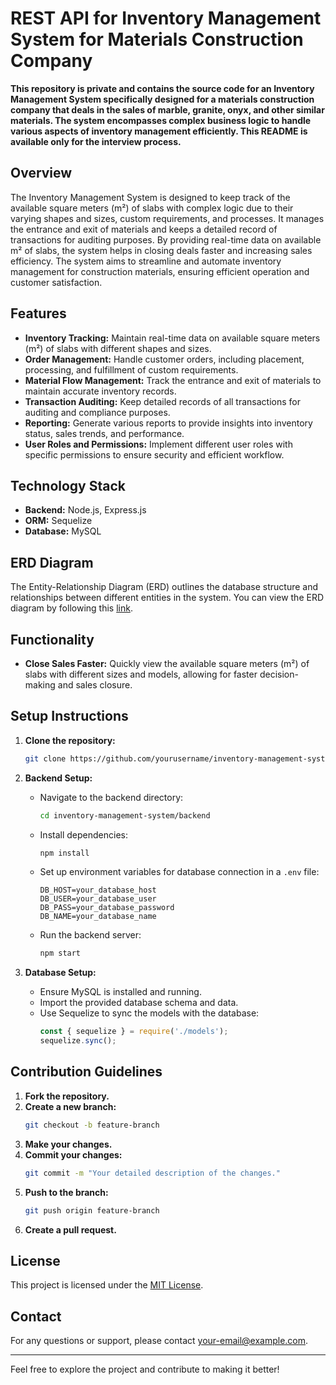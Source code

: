 # REST API for Inventory Management System for Materials Construction Company

**This repository is private and contains the source code for an Inventory Management System specifically designed for a materials construction company that deals in the sales of marble, granite, onyx, and other similar materials. The system encompasses complex business logic to handle various aspects of inventory management efficiently. This README is available only for the interview process.**

## Overview

The Inventory Management System is designed to keep track of the available square meters (m²) of slabs with complex logic due to their varying shapes and sizes, custom requirements, and processes. It manages the entrance and exit of materials and keeps a detailed record of transactions for auditing purposes. By providing real-time data on available m² of slabs, the system helps in closing deals faster and increasing sales efficiency. The system aims to streamline and automate inventory management for construction materials, ensuring efficient operation and customer satisfaction.

## Features

- **Inventory Tracking:** Maintain real-time data on available square meters (m²) of slabs with different shapes and sizes.
- **Order Management:** Handle customer orders, including placement, processing, and fulfillment of custom requirements.
- **Material Flow Management:** Track the entrance and exit of materials to maintain accurate inventory records.
- **Transaction Auditing:** Keep detailed records of all transactions for auditing and compliance purposes.
- **Reporting:** Generate various reports to provide insights into inventory status, sales trends, and performance.
- **User Roles and Permissions:** Implement different user roles with specific permissions to ensure security and efficient workflow.

## Technology Stack

- **Backend:** Node.js, Express.js
- **ORM:** Sequelize
- **Database:** MySQL


## ERD Diagram

The Entity-Relationship Diagram (ERD) outlines the database structure and relationships between different entities in the system. You can view the ERD diagram by following this [link](https://lucid.app/lucidchart/5692e1fb-4cb7-46d8-9c71-63c2b4a96b91/edit?view_items=hn~.e6gsYNyZ&invitationId=inv_e32b3123-77f1-446a-a6e0-45475d2509dd).

## Functionality

- **Close Sales Faster:** Quickly view the available square meters (m²) of slabs with different sizes and models, allowing for faster decision-making and sales closure.

## Setup Instructions

1. **Clone the repository:**
    ```sh
    git clone https://github.com/yourusername/inventory-management-system.git
    ```

2. **Backend Setup:**
    - Navigate to the backend directory:
        ```sh
        cd inventory-management-system/backend
        ```
    - Install dependencies:
        ```sh
        npm install
        ```
    - Set up environment variables for database connection in a `.env` file:
        ```env
        DB_HOST=your_database_host
        DB_USER=your_database_user
        DB_PASS=your_database_password
        DB_NAME=your_database_name
        ```
    - Run the backend server:
        ```sh
        npm start
        ```

3. **Database Setup:**
    - Ensure MySQL is installed and running.
    - Import the provided database schema and data.
    - Use Sequelize to sync the models with the database:
        ```js
        const { sequelize } = require('./models');
        sequelize.sync();
        ```

## Contribution Guidelines

1. **Fork the repository.**
2. **Create a new branch:**
    ```sh
    git checkout -b feature-branch
    ```
3. **Make your changes.**
4. **Commit your changes:**
    ```sh
    git commit -m "Your detailed description of the changes."
    ```
5. **Push to the branch:**
    ```sh
    git push origin feature-branch
    ```
6. **Create a pull request.**

## License

This project is licensed under the [MIT License](LICENSE).

## Contact

For any questions or support, please contact [your-email@example.com](mailto:your-email@example.com).

---

Feel free to explore the project and contribute to making it better!
